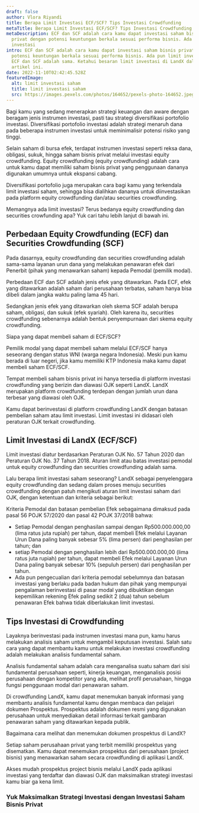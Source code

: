 ```yaml
---
draft: false
author: Vlora Riyandi
title: Berapa Limit Investasi ECF/SCF? Tips Investasi Crowdfunding
metaTitle: Berapa Limit Investasi ECF/SCF? Tips Investasi Crowdfunding
metaDescription: ECF dan SCF adalah cara kamu dapat investasi saham bisnis
  privat dengan potensi keuntungan berkala sesuai performa bisnis. Ada pun limit
  investasi
intro: ECF dan SCF adalah cara kamu dapat investasi saham bisnis privat dengan
  potensi keuntungan berkala sesuai performa bisnis. Ada pun limit investasi di
  ECF dan SCF adalah sama. Ketahui besaran limit investasi di LandX dalam
  artikel ini.
date: 2022-11-10T02:42:45.528Z
featuredImage:
  alt: limit investasi saham
  title: limit investasi saham
  src: https://images.pexels.com/photos/164652/pexels-photo-164652.jpeg?auto=compress&cs=tinysrgb&w=1260&h=750&dpr=2
---
```

Bagi kamu yang sedang menerapkan strategi keuangan dan aware dengan beragam jenis instrumen investasi, pasti tau strategi diversifikasi portofolio investasi. Diversifikasi portofolio investasi adalah strategi menaruh dana pada beberapa instrumen investasi untuk meminimalisir potensi risiko yang tinggi.

Selain saham di bursa efek, terdapat instrumen investasi seperti reksa dana, obligasi, sukuk, hingga saham bisnis privat melalui investasi equity crowdfunding. Equity crowdfunding (equity crowdfunding) adalah cara untuk kamu dapat memiliki saham bisnis privat yang penggunaan dananya digunakan umumnya untuk ekspansi cabang.

Diversifikasi portofolio juga merupakan cara bagi kamu yang terkendala limit investasi saham, sehingga bisa dialihkan dananya untuk diinvestasikan pada platform equity crowdfunding dan/atau securities crowdfunding.

Memangnya ada limit investasi? Terus bedanya equity crowdfunding dan securities crowfunding apa? Yuk cari tahu lebih lanjut di bawah ini.

## Perbedaan Equity Crowdfunding (ECF) dan Securities Crowdfunding (SCF)

Pada dasarnya, equity crowdfunding dan securities crowdfunding adalah sama-sama layanan urun dana yang melakukan penawaran efek dari Penerbit (pihak yang menawarkan saham) kepada Pemodal (pemilik modal).

Perbedaan ECF dan SCF adalah jenis efek yang ditawarkan. Pada ECF, efek yang ditawarkan adalah saham dari perusahaan terbatas, saham hanya bisa dibeli dalam jangka waktu paling lama 45 hari.

Sedangkan jenis efek yang ditawarkan oleh skema SCF adalah berupa saham, obligasi, dan sukuk (efek syariah). Oleh karena itu, securities crowdfunding sebenarnya adalah bentuk penyempurnaan dari skema equity crowdfunding.

Siapa yang dapat membeli saham di ECF/SCF?

Pemilik modal yang dapat membeli saham melalui ECF/SCF hanya seseorang dengan status WNI (warga negara Indonesia). Meski pun kamu berada di luar negeri, jika kamu memiliki KTP Indonesia maka kamu dapat membeli saham ECF/SCF.

Tempat membeli saham bisnis privat ini hanya tersedia di platform investasi crowdfunding yang berizin dan diawasi OJK seperti LandX. LandX merupakan platform crowdfunding terdepan dengan jumlah urun dana terbesar yang diawasi oleh OJK.

Kamu dapat berinvestasi di platform crowdfunding LandX dengan batasan pembelian saham atau limit investasi. Limit investasi ini didasari oleh peraturan OJK terkait crowdfunding.

## Limit Investasi di LandX (ECF/SCF)

Limit investasi diatur berdasarkan Peraturan OJK No. 57 Tahun 2020 dan Peraturan OJK No. 37 Tahun 2018. Aturan limit atau batas investasi pemodal untuk equity crowdfunding dan securities crowdfunding adalah sama.

Lalu berapa limit investasi saham seseorang? LandX sebagai penyelenggara equity crowdfunding dan sedang dalam proses menuju securities crowdfunding dengan patuh mengikuti aturan limit investasi saham dari OJK, dengan ketentuan dan kriteria sebagai berikut:



Kriteria Pemodal dan batasan pembelian Efek sebagaimana dimaksud pada pasal 56 POJK 57/2020 dan pasal 42 POJK 37/2018 bahwa:

* Setiap Pemodal dengan penghasilan sampai dengan Rp500.000.000,00 (lima ratus juta rupiah) per tahun, dapat membeli Efek melalui Layanan Urun Dana paling banyak sebesar 5% (lima persen) dari penghasilan per tahun; dan
* setiap Pemodal dengan penghasilan lebih dari Rp500.000.000,00 (lima ratus juta rupiah) per tahun, dapat membeli Efek melalui Layanan Urun Dana paling banyak sebesar 10% (sepuluh persen) dari penghasilan per tahun.
* Ada pun pengecualian dari kriteria pemodal sebelumnya dan batasan investasi yang berlaku pada badan hukum dan pihak yang mempunyai pengalaman berinvestasi di pasar modal yang dibuktikan dengan kepemilikan rekening Efek paling sedikit 2 (dua) tahun sebelum penawaran Efek bahwa tidak diberlakukan limit investasi.

## Tips Investasi di Crowdfunding

Layaknya berinvestasi pada instrumen investasi mana pun, kamu harus melakukan analisis saham untuk mengambil keputusan investasi. Salah satu cara yang dapat membantu kamu untuk melakukan investasi crowdfunding adalah melakukan analisis fundamental saham.

Analisis fundamental saham adalah cara menganalisa suatu saham dari sisi fundamental perusahaan seperti, kinerja keuangan, menganalisis posisi perusahaan dengan kompetitor yang ada, melihat profil perusahaan, hingga fungsi penggunaan modal dari penawaran saham.

Di crowdfunding LandX, kamu dapat menemukan banyak informasi yang membantu analisis fundamental kamu dengan membaca dan pelajari dokumen Prospektus. Prospektus adalah dokumen resmi yang digunakan perusahaan untuk menyediakan detail informasi terkait gambaran penawaran saham yang ditawarkan kepada publik.

Bagaimana cara melihat dan menemukan dokumen prospektus di LandX?

Setiap saham perusahaan privat yang terbit memiliki prospektus yang disematkan. Kamu dapat menemukan prospektus dari perusahaan (project bisnis) yang menawarkan saham secara crowdfunding di aplikasi LandX.

Akses mudah prospektus project bisnis melalui LandX pada aplikasi investasi yang terdaftar dan diawasi OJK dan maksimalkan strategi investasi kamu biar ga kena limit.

### Yuk Maksimalkan Strategi Investasi dengan Investasi Saham Bisnis Privat

<!--EndFragment-->
